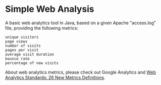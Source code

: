 # Simple Web Analysis

A basic web analytics tool in Java, based on a given Apache "access.log" file, providing the following metrics:

    unique visitors
    page views
    number of visits
    pages per visit
    average visit duration
    bounce rate
    percentage of new visits

About web analytics metrics, please check out Google Analytics and [Web Analytics Standards: 26 New Metrics Definitions](http://www.kaushik.net/avinash/web-analytics-standards-26-new-metrics-definitions/).
